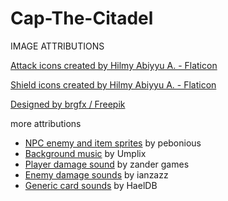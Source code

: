 # Cap-The-Citadel

IMAGE ATTRIBUTIONS

<a href="https://www.flaticon.com/free-icons/attack" title="attack icons">Attack icons created by Hilmy Abiyyu A. - Flaticon</a>

<a href="https://www.flaticon.com/free-icons/shield" title="shield icons">Shield icons created by Hilmy Abiyyu A. - Flaticon</a>

<a href="http://www.freepik.com">Designed by brgfx / Freepik</a>

more attributions

* <a href="https://opengameart.org/content/surtizens" title="surtizens">NPC enemy and item sprites</a> by pebonious
* <a href="https://opengameart.org/content/wild-west-music" title="Wild West Music">Background music</a> by Umplix
* <a href="https://opengameart.org/content/damage-taken" title="Damage taken">Player damage sound</a> by zander games
* <a href="https://opengameart.org/content/zombie-noises-and-moans" title="Zombie noises and moans">Enemy damage sounds</a> by ianzazz
* <a href="https://opengameart.org/content/card-game-sounds" title="Card Game sounds">Generic card sounds</a> by HaelDB
